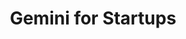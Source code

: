 ---
layout: talk
section-type: talk
title: "Gemini for Startups"
technology: "AI, Gemini"
cover-img: "img/talks/gemini-cover.png"
thumb-img: "img/talks/gemini.png"
permalink: /talks/gemini-startups-gdsc-sydney
location: "GDSC Sydney"
type: "In Person Workshop"
presentation-id: "2PACX-1vQtp5LPZVIhzLVONe2tyAB-4HvsJ6mO08sFbXpKIuiFuBfFsKaswJ8Y7FkyfWOi0ZNJnun3-OmMdENc"
youtube-id: ""
code-at:
  title: "GitHub"
  url: "https://github.com/kartikarora/gemini-python-workshop/"
---